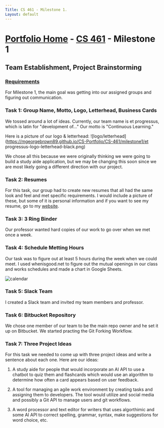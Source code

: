 ```yaml
---
Title: CS 461 - Milestone 1.
Layout: default
---
```

# [Portfolio Home](https://mgeorgebrown89.github.io/CS-Portfolio) - [CS 461](https://mgeorgebrown89.github.io/CS-Portfolio/CS-461) - Milestone 1
## Team Establishment, Project Brainstorming
### [Requirements](http://www.wou.edu/~morses/classes/cs46x/assignments/t2/M1.html)

For Milestone 1, the main goal was getting into our assigned groups and figuring out communication. 

### Task 1: Group Name, Motto, Logo, Letterhead, Business Cards
We tossed around a lot of ideas. Currently, our team name is et progressus, which is latin for "development of..."  Our motto is "Continuous Learning." 

Here is a picture of our logo & letterhead:
![logo/letterhead](https://mgeorgebrown89.github.io/CS-Portfolio/CS-461/milestone1/et progressus-logo-letterhead-black.png)

We chose all this because we were originally thinking we were going to build a study aide application, but we may be changing this soon since we are most likely going a different direction with our project.

### Task 2: Resumes

For this task, our group had to create new resumes that all had the same look and feel and met specific requirements. I would include a picture of these, but some of it is personal information and if you want to see my resume, go to my [website](https://mgeorgebrown89.github.io/).

### Task 3: 3 Ring Binder

Our professor wanted hard copies of our work to go over when we met once a week.

### Task 4: Schedule Metting Hours

Our task was to figure out at least 5 hours during the week when we could meet. I used whenisgood.net to figure out the mutual openings in our class and works schedules and made a chart in Google Sheets. 

![calendar](https://mgeorgebrown89.github.io/CS-Portfolio/CS-461/milestone1/et-progressus-Weekly-Schedule)

### Task 5: Slack Team

I created a Slack team and invited my team members and professor. 

### Task 6: Bitbucket Repository

We chose one member of our team to be the main repo owner and he set it up on Bitbucket. We started practing the Git Forking Workflow. 

### Task 7: Three Project Ideas

For this task we needed to come up with three project ideas and write a sentence about each one. Here are our ideas:

1. A study aide for people that would incorporate an AI API 
to use a chatbot to quiz them 
and flashcards which would 
use an algorithm to determine how often a card appears based on user feedback.

2. A tool for managing an agile work environment by creating tasks and assigning them to developers.
The tool would utilize and social media and possibly a Git API to manage users and git workflows.

3. A word processor and text editor for writers that uses algorthimic and some AI API to correct spelling, grammar, syntax,
make suggestions for word choice, etc. 